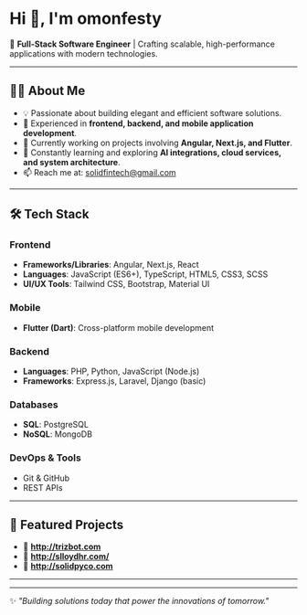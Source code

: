 # Hi 👋, I'm omonfesty

🚀 **Full-Stack Software Engineer** | Crafting scalable, high-performance applications with modern technologies.

---

## 👨‍💻 About Me
- 💡 Passionate about building elegant and efficient software solutions.
- 🧩 Experienced in **frontend, backend, and mobile application development**.
- 🔭 Currently working on projects involving **Angular, Next.js, and Flutter**.
- 🌱 Constantly learning and exploring **AI integrations, cloud services, and system architecture**.
- 📫 Reach me at: solidfintech@gmail.com

---

## 🛠️ Tech Stack

### Frontend
- **Frameworks/Libraries**: Angular, Next.js, React
- **Languages**: JavaScript (ES6+), TypeScript, HTML5, CSS3, SCSS
- **UI/UX Tools**: Tailwind CSS, Bootstrap, Material UI

### Mobile
- **Flutter (Dart)**: Cross-platform mobile development

### Backend
- **Languages**: PHP, Python, JavaScript (Node.js)
- **Frameworks**: Express.js, Laravel, Django (basic)

### Databases
- **SQL**: PostgreSQL
- **NoSQL**: MongoDB

### DevOps & Tools
- Git & GitHub
- REST APIs


---

## 🌟 Featured Projects
- 🔹 **http://trizbot.com** 
- 🔹 **http://slloydhr.com/** 
- 🔹 **http://solidpyco.com** 

---


---
✨ *"Building solutions today that power the innovations of tomorrow."*
